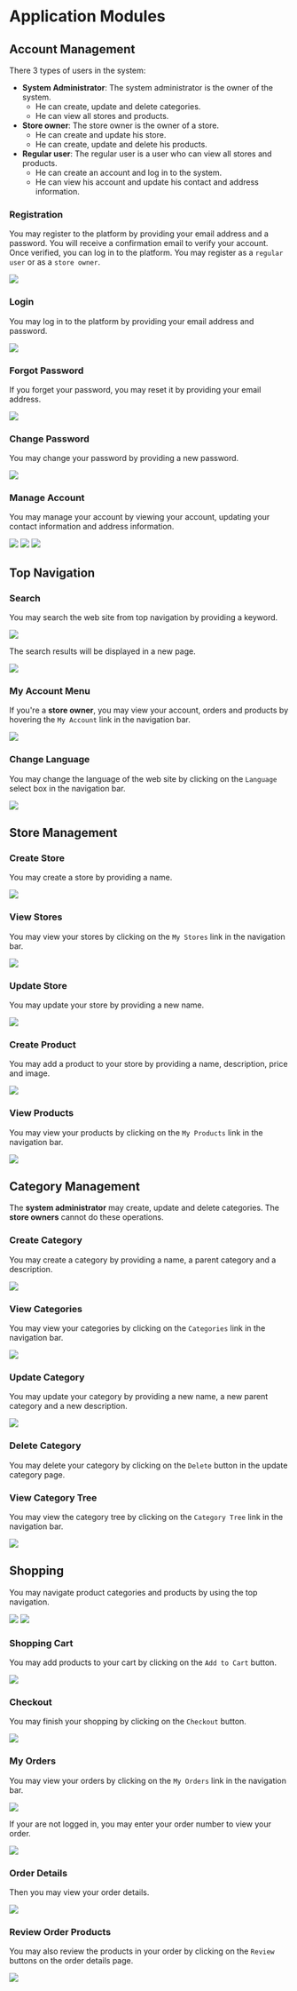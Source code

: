 # Application Modules

## Account Management

There 3 types of users in the system:
- **System Administrator**: The system administrator is the owner of the system. 
  - He can create, update and delete categories.
  - He can view all stores and products.
- **Store owner**: The store owner is the owner of a store. 
  - He can create and update his store.
  - He can create, update and delete his products.
- **Regular user**: The regular user is a user who can view all stores and products.
  - He can create an account and log in to the system.
  - He can view his account and update his contact and address information.

### Registration

You may register to the platform by providing your email address and a password. 
You will receive a confirmation email to verify your account. 
Once verified, you can log in to the platform.
You may register as a `regular user` or as a `store owner`.

![](images/register1.png)

### Login

You may log in to the platform by providing your email address and password.

![](images/login1.png)

### Forgot Password

If you forget your password, you may reset it by providing your email address.

![](images/forgot-password1.png )

### Change Password

You may change your password by providing a new password.

![](images/change-password1.png)

### Manage Account

You may manage your account by viewing your account, updating your contact information and address information.

![](images/manage-account1.png)
![](images/manage-account2.png)
![](images/manage-account3.png)

## Top Navigation

### Search
You may search the web site from top navigation by providing a keyword.

![](images/top-nav1.png)

The search results will be displayed in a new page.

![](images/search1.png)

### My Account Menu

If you're a **store owner**, you may view your account, orders and products by hovering the `My Account` link in the navigation bar.

![](images/top-nav2.png)

### Change Language

You may change the language of the web site by clicking on the `Language` select box in the navigation bar.

![](images/top-nav3.png)

## Store Management

### Create Store

You may create a store by providing a name.

![](images/create-store1.png)

### View Stores

You may view your stores by clicking on the `My Stores` link in the navigation bar.

![](images/view-stores1.png)

### Update Store

You may update your store by providing a new name.

![](images/update-store1.png)

### Create Product

You may add a product to your store by providing a name, description, price and image.

![](images/create-product1.png)

### View Products

You may view your products by clicking on the `My Products` link in the navigation bar.

![](images/view-products1.png)

## Category Management

The **system administrator** may create, update and delete categories.
The **store owners** cannot do these operations.

### Create Category

You may create a category by providing a name, a parent category and a description.

![](images/create-category1.png)

### View Categories

You may view your categories by clicking on the `Categories` link in the navigation bar.

![](images/view-categories1.png)

### Update Category

You may update your category by providing a new name, a new parent category and a new description.

![](images/update-category1.png)

### Delete Category

You may delete your category by clicking on the `Delete` button in the update category page.

### View Category Tree

You may view the category tree by clicking on the `Category Tree` link in the navigation bar.

![](images/view-category-tree1.png)

## Shopping

You may navigate product categories and products by using the top navigation.

![](images/category-navigation1.png)
![](images/category-navigation2.png)

### Shopping Cart

You may add products to your cart by clicking on the `Add to Cart` button.

![](images/shopping-cart1.png)

### Checkout

You may finish your shopping by clicking on the `Checkout` button.

![](images/checkout1.png)

### My Orders

You may view your orders by clicking on the `My Orders` link in the navigation bar.

![](images/my-orders1.png)

If your are not logged in, you may enter your order number to view your order.

![](images/my-orders2.png)

### Order Details

Then you may view your order details.

![](images/order-details1.png)

### Review Order Products

You may also review the products in your order by clicking on the `Review` buttons on the order details page.

![](images/review-order1.png)

